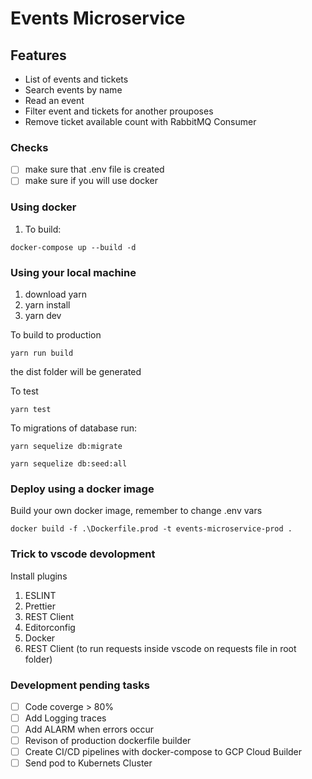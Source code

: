 # Events Microservice

## Features

* List of events and tickets
* Search events by name
* Read an event
* Filter event and tickets for another prouposes
* Remove ticket available count with RabbitMQ Consumer

### Checks

- [ ] make sure that .env file is created
- [ ] make sure if you will use docker

### Using docker

1. To build:

``` docker-compose up --build -d ```

### Using your local machine

1. download yarn
2. yarn install
3. yarn dev

To build to production

``` yarn run build ```

the dist folder will be generated


To test

``` yarn test ```


To migrations of database run:

``` yarn sequelize db:migrate ```

``` yarn sequelize db:seed:all ```

### Deploy using a docker image

Build your own docker image, remember to change .env vars

``` docker build -f .\Dockerfile.prod -t events-microservice-prod . ```

### Trick to vscode devolopment

Install plugins

1. ESLINT
2. Prettier
3. REST Client
4. Editorconfig
5. Docker
6. REST Client (to run requests inside vscode on requests file in root folder)

### Development pending tasks

- [ ] Code coverge > 80%
- [ ] Add Logging traces
- [ ] Add ALARM when errors occur
- [ ] Revison of production dockerfile builder
- [ ] Create CI/CD pipelines with docker-compose to GCP Cloud Builder
- [ ] Send pod to Kubernets Cluster
